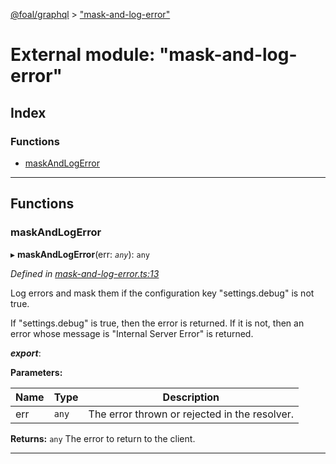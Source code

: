 [@foal/graphql](../README.md) > ["mask-and-log-error"](../modules/_mask_and_log_error_.md)

# External module: "mask-and-log-error"

## Index

### Functions

* [maskAndLogError](_mask_and_log_error_.md#maskandlogerror)

---

## Functions

<a id="maskandlogerror"></a>

###  maskAndLogError

▸ **maskAndLogError**(err: *`any`*): `any`

*Defined in [mask-and-log-error.ts:13](https://github.com/FoalTS/foal/blob/cf326d07/packages/graphql/src/mask-and-log-error.ts#L13)*

Log errors and mask them if the configuration key "settings.debug" is not true.

If "settings.debug" is true, then the error is returned. If it is not, then an error whose message is "Internal Server Error" is returned.

*__export__*: 

**Parameters:**

| Name | Type | Description |
| ------ | ------ | ------ |
| err | `any` |  The error thrown or rejected in the resolver. |

**Returns:** `any`
The error to return to the client.

___

